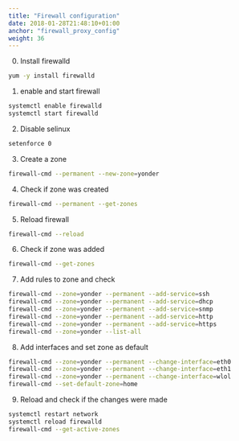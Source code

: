 ```yaml
---
title: "Firewall configuration"
date: 2018-01-28T21:48:10+01:00
anchor: "firewall_proxy_config"
weight: 36
---
```


0) Install firewalld

```bash
yum -y install firewalld
```

1) enable and start firewall

```bash
systemctl enable firewalld
systemctl start firewalld
```

2) Disable selinux

```bash
setenforce 0
```

3) Create a zone

```bash
firewall-cmd --permanent --new-zone=yonder
```

4) Check if zone was created

```bash
firewall-cmd --permanent --get-zones
```

5) Reload firewall

```bash
firewall-cmd --reload
```

6) Check if zone was added

```bash
firewall-cmd --get-zones
```

7) Add rules to zone and check

```bash
firewall-cmd --zone=yonder --permanent --add-service=ssh
firewall-cmd --zone=yonder --permanent --add-service=dhcp
firewall-cmd --zone=yonder --permanent --add-service=snmp
firewall-cmd --zone=yonder --permanent --add-service=http
firewall-cmd --zone=yonder --permanent --add-service=https
firewall-cmd --zone=yonder --list-all
```
8) Add interfaces and set zone as default 

```bash
firewall-cmd --zone=yonder --permanent --change-interface=eth0
firewall-cmd --zone=yonder --permanent --change-interface=eth1
firewall-cmd --zone=yonder --permanent --change-interface=wlol
firewall-cmd --set-default-zone=home
```

9) Reload and check if the changes were made

```bash
systemctl restart network
systemctl reload firewalld
firewall-cmd --get-active-zones
```